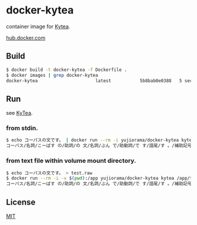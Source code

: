 # docker-kytea

container image for [Kytea](https://github.com/neubig/kytea).

[hub.docker.com](https://hub.docker.com/r/yujiorama/docker-kytea)

## Build

```bash
$ docker build -t docker-kytea -f Dockerfile .
$ docker images | grep docker-kytea
docker-kytea                      latest           5b8bab0e0388   5 seconds ago       202MB
```

## Run

see [KyTea](http://www.phontron.com/kytea/index-ja.html).

### from stdin.

```bash
$ echo コーパスの文です。 | docker run --rm -i yujiorama/docker-kytea kytea
コーパス/名詞/こーぱす の/助詞/の 文/名詞/ぶん で/助動詞/で す/語尾/す 。/補助記号/。
```

### from text file within volume mount directory.

```bash
$ echo コーパスの文です。 > test.raw
$ docker run --rm -i -v $(pwd):/app yujiorama/docker-kytea kytea /app/test.raw
コーパス/名詞/こーぱす の/助詞/の 文/名詞/ぶん で/助動詞/で す/語尾/す 。/補助記号/。
```

## License

[MIT](./LICENSE)
